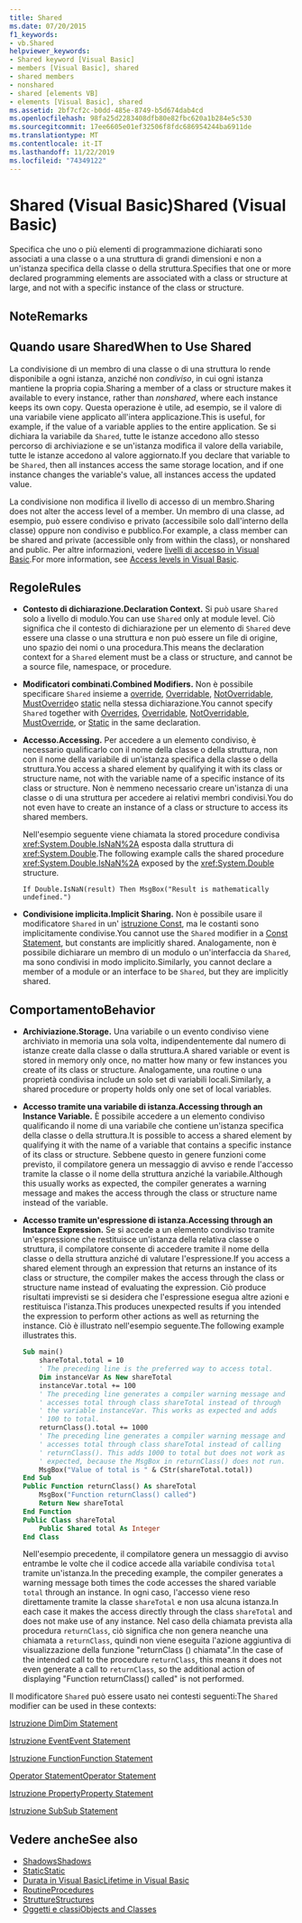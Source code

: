 ```yaml
---
title: Shared
ms.date: 07/20/2015
f1_keywords:
- vb.Shared
helpviewer_keywords:
- Shared keyword [Visual Basic]
- members [Visual Basic], shared
- shared members
- nonshared
- shared [elements VB]
- elements [Visual Basic], shared
ms.assetid: 2bf7cf2c-b0dd-485e-8749-b5d674dab4cd
ms.openlocfilehash: 98fa25d2283408dfb80e82fbc620a1b284e5c530
ms.sourcegitcommit: 17ee6605e01ef32506f8fdc686954244ba6911de
ms.translationtype: MT
ms.contentlocale: it-IT
ms.lasthandoff: 11/22/2019
ms.locfileid: "74349122"
---
```

# <a name="shared-visual-basic"></a><span data-ttu-id="771f0-102">Shared (Visual Basic)</span><span class="sxs-lookup"><span data-stu-id="771f0-102">Shared (Visual Basic)</span></span>
<span data-ttu-id="771f0-103">Specifica che uno o più elementi di programmazione dichiarati sono associati a una classe o a una struttura di grandi dimensioni e non a un'istanza specifica della classe o della struttura.</span><span class="sxs-lookup"><span data-stu-id="771f0-103">Specifies that one or more declared programming elements are associated with a class or structure at large, and not with a specific instance of the class or structure.</span></span>  
  
## <a name="remarks"></a><span data-ttu-id="771f0-104">Note</span><span class="sxs-lookup"><span data-stu-id="771f0-104">Remarks</span></span>  
  
## <a name="when-to-use-shared"></a><span data-ttu-id="771f0-105">Quando usare Shared</span><span class="sxs-lookup"><span data-stu-id="771f0-105">When to Use Shared</span></span>  
 <span data-ttu-id="771f0-106">La condivisione di un membro di una classe o di una struttura lo rende disponibile a ogni istanza, anziché non *condiviso*, in cui ogni istanza mantiene la propria copia.</span><span class="sxs-lookup"><span data-stu-id="771f0-106">Sharing a member of a class or structure makes it available to every instance, rather than *nonshared*, where each instance keeps its own copy.</span></span> <span data-ttu-id="771f0-107">Questa operazione è utile, ad esempio, se il valore di una variabile viene applicato all'intera applicazione.</span><span class="sxs-lookup"><span data-stu-id="771f0-107">This is useful, for example, if the value of a variable applies to the entire application.</span></span> <span data-ttu-id="771f0-108">Se si dichiara la variabile da `Shared`, tutte le istanze accedono allo stesso percorso di archiviazione e se un'istanza modifica il valore della variabile, tutte le istanze accedono al valore aggiornato.</span><span class="sxs-lookup"><span data-stu-id="771f0-108">If you declare that variable to be `Shared`, then all instances access the same storage location, and if one instance changes the variable's value, all instances access the updated value.</span></span>  
  
 <span data-ttu-id="771f0-109">La condivisione non modifica il livello di accesso di un membro.</span><span class="sxs-lookup"><span data-stu-id="771f0-109">Sharing does not alter the access level of a member.</span></span> <span data-ttu-id="771f0-110">Un membro di una classe, ad esempio, può essere condiviso e privato (accessibile solo dall'interno della classe) oppure non condiviso e pubblico.</span><span class="sxs-lookup"><span data-stu-id="771f0-110">For example, a class member can be shared and private (accessible only from within the class), or nonshared and public.</span></span> <span data-ttu-id="771f0-111">Per altre informazioni, vedere [livelli di accesso in Visual Basic](../../../visual-basic/programming-guide/language-features/declared-elements/access-levels.md).</span><span class="sxs-lookup"><span data-stu-id="771f0-111">For more information, see [Access levels in Visual Basic](../../../visual-basic/programming-guide/language-features/declared-elements/access-levels.md).</span></span>  
  
## <a name="rules"></a><span data-ttu-id="771f0-112">Regole</span><span class="sxs-lookup"><span data-stu-id="771f0-112">Rules</span></span>  
  
- <span data-ttu-id="771f0-113">**Contesto di dichiarazione.**</span><span class="sxs-lookup"><span data-stu-id="771f0-113">**Declaration Context.**</span></span> <span data-ttu-id="771f0-114">Si può usare `Shared` solo a livello di modulo.</span><span class="sxs-lookup"><span data-stu-id="771f0-114">You can use `Shared` only at module level.</span></span> <span data-ttu-id="771f0-115">Ciò significa che il contesto di dichiarazione per un elemento di `Shared` deve essere una classe o una struttura e non può essere un file di origine, uno spazio dei nomi o una procedura.</span><span class="sxs-lookup"><span data-stu-id="771f0-115">This means the declaration context for a `Shared` element must be a class or structure, and cannot be a source file, namespace, or procedure.</span></span>  
  
- <span data-ttu-id="771f0-116">**Modificatori combinati.**</span><span class="sxs-lookup"><span data-stu-id="771f0-116">**Combined Modifiers.**</span></span> <span data-ttu-id="771f0-117">Non è possibile specificare `Shared` insieme a [override](../../../visual-basic/language-reference/modifiers/overrides.md), [Overridable](../../../visual-basic/language-reference/modifiers/overridable.md), [NotOverridable](../../../visual-basic/language-reference/modifiers/notoverridable.md), [MustOverride](../../../visual-basic/language-reference/modifiers/mustoverride.md)o [static](../../../visual-basic/language-reference/modifiers/static.md) nella stessa dichiarazione.</span><span class="sxs-lookup"><span data-stu-id="771f0-117">You cannot specify `Shared` together with [Overrides](../../../visual-basic/language-reference/modifiers/overrides.md), [Overridable](../../../visual-basic/language-reference/modifiers/overridable.md), [NotOverridable](../../../visual-basic/language-reference/modifiers/notoverridable.md), [MustOverride](../../../visual-basic/language-reference/modifiers/mustoverride.md), or [Static](../../../visual-basic/language-reference/modifiers/static.md) in the same declaration.</span></span>  
  
- <span data-ttu-id="771f0-118">**Accesso.**</span><span class="sxs-lookup"><span data-stu-id="771f0-118">**Accessing.**</span></span> <span data-ttu-id="771f0-119">Per accedere a un elemento condiviso, è necessario qualificarlo con il nome della classe o della struttura, non con il nome della variabile di un'istanza specifica della classe o della struttura.</span><span class="sxs-lookup"><span data-stu-id="771f0-119">You access a shared element by qualifying it with its class or structure name, not with the variable name of a specific instance of its class or structure.</span></span> <span data-ttu-id="771f0-120">Non è nemmeno necessario creare un'istanza di una classe o di una struttura per accedere ai relativi membri condivisi.</span><span class="sxs-lookup"><span data-stu-id="771f0-120">You do not even have to create an instance of a class or structure to access its shared members.</span></span>  
  
     <span data-ttu-id="771f0-121">Nell'esempio seguente viene chiamata la stored procedure condivisa <xref:System.Double.IsNaN%2A> esposta dalla struttura di <xref:System.Double>.</span><span class="sxs-lookup"><span data-stu-id="771f0-121">The following example calls the shared procedure <xref:System.Double.IsNaN%2A> exposed by the <xref:System.Double> structure.</span></span>  
  
     `If Double.IsNaN(result) Then MsgBox("Result is mathematically undefined.")`  
  
- <span data-ttu-id="771f0-122">**Condivisione implicita.**</span><span class="sxs-lookup"><span data-stu-id="771f0-122">**Implicit Sharing.**</span></span> <span data-ttu-id="771f0-123">Non è possibile usare il modificatore `Shared` in un' [istruzione Const](../../../visual-basic/language-reference/statements/const-statement.md), ma le costanti sono implicitamente condivise.</span><span class="sxs-lookup"><span data-stu-id="771f0-123">You cannot use the `Shared` modifier in a [Const Statement](../../../visual-basic/language-reference/statements/const-statement.md), but constants are implicitly shared.</span></span> <span data-ttu-id="771f0-124">Analogamente, non è possibile dichiarare un membro di un modulo o un'interfaccia da `Shared`, ma sono condivisi in modo implicito.</span><span class="sxs-lookup"><span data-stu-id="771f0-124">Similarly, you cannot declare a member of a module or an interface to be `Shared`, but they are implicitly shared.</span></span>  
  
## <a name="behavior"></a><span data-ttu-id="771f0-125">Comportamento</span><span class="sxs-lookup"><span data-stu-id="771f0-125">Behavior</span></span>  
  
- <span data-ttu-id="771f0-126">**Archiviazione.**</span><span class="sxs-lookup"><span data-stu-id="771f0-126">**Storage.**</span></span> <span data-ttu-id="771f0-127">Una variabile o un evento condiviso viene archiviato in memoria una sola volta, indipendentemente dal numero di istanze create dalla classe o dalla struttura.</span><span class="sxs-lookup"><span data-stu-id="771f0-127">A shared variable or event is stored in memory only once, no matter how many or few instances you create of its class or structure.</span></span> <span data-ttu-id="771f0-128">Analogamente, una routine o una proprietà condivisa include un solo set di variabili locali.</span><span class="sxs-lookup"><span data-stu-id="771f0-128">Similarly, a shared procedure or property holds only one set of local variables.</span></span>  
  
- <span data-ttu-id="771f0-129">**Accesso tramite una variabile di istanza.**</span><span class="sxs-lookup"><span data-stu-id="771f0-129">**Accessing through an Instance Variable.**</span></span> <span data-ttu-id="771f0-130">È possibile accedere a un elemento condiviso qualificando il nome di una variabile che contiene un'istanza specifica della classe o della struttura.</span><span class="sxs-lookup"><span data-stu-id="771f0-130">It is possible to access a shared element by qualifying it with the name of a variable that contains a specific instance of its class or structure.</span></span> <span data-ttu-id="771f0-131">Sebbene questo in genere funzioni come previsto, il compilatore genera un messaggio di avviso e rende l'accesso tramite la classe o il nome della struttura anziché la variabile.</span><span class="sxs-lookup"><span data-stu-id="771f0-131">Although this usually works as expected, the compiler generates a warning message and makes the access through the class or structure name instead of the variable.</span></span>  
  
- <span data-ttu-id="771f0-132">**Accesso tramite un'espressione di istanza.**</span><span class="sxs-lookup"><span data-stu-id="771f0-132">**Accessing through an Instance Expression.**</span></span> <span data-ttu-id="771f0-133">Se si accede a un elemento condiviso tramite un'espressione che restituisce un'istanza della relativa classe o struttura, il compilatore consente di accedere tramite il nome della classe o della struttura anziché di valutare l'espressione.</span><span class="sxs-lookup"><span data-stu-id="771f0-133">If you access a shared element through an expression that returns an instance of its class or structure, the compiler makes the access through the class or structure name instead of evaluating the expression.</span></span> <span data-ttu-id="771f0-134">Ciò produce risultati imprevisti se si desidera che l'espressione esegua altre azioni e restituisca l'istanza.</span><span class="sxs-lookup"><span data-stu-id="771f0-134">This produces unexpected results if you intended the expression to perform other actions as well as returning the instance.</span></span> <span data-ttu-id="771f0-135">Ciò è illustrato nell'esempio seguente.</span><span class="sxs-lookup"><span data-stu-id="771f0-135">The following example illustrates this.</span></span>  
  
    ```vb
    Sub main()  
        shareTotal.total = 10  
        ' The preceding line is the preferred way to access total.  
        Dim instanceVar As New shareTotal  
        instanceVar.total += 100  
        ' The preceding line generates a compiler warning message and  
        ' accesses total through class shareTotal instead of through  
        ' the variable instanceVar. This works as expected and adds  
        ' 100 to total.  
        returnClass().total += 1000  
        ' The preceding line generates a compiler warning message and  
        ' accesses total through class shareTotal instead of calling  
        ' returnClass(). This adds 1000 to total but does not work as  
        ' expected, because the MsgBox in returnClass() does not run.  
        MsgBox("Value of total is " & CStr(shareTotal.total))  
    End Sub  
    Public Function returnClass() As shareTotal  
        MsgBox("Function returnClass() called")  
        Return New shareTotal  
    End Function  
    Public Class shareTotal  
        Public Shared total As Integer  
    End Class  
    ```  
  
     <span data-ttu-id="771f0-136">Nell'esempio precedente, il compilatore genera un messaggio di avviso entrambe le volte che il codice accede alla variabile condivisa `total` tramite un'istanza.</span><span class="sxs-lookup"><span data-stu-id="771f0-136">In the preceding example, the compiler generates a warning message both times the code accesses the shared variable `total` through an instance.</span></span> <span data-ttu-id="771f0-137">In ogni caso, l'accesso viene reso direttamente tramite la classe `shareTotal` e non usa alcuna istanza.</span><span class="sxs-lookup"><span data-stu-id="771f0-137">In each case it makes the access directly through the class `shareTotal` and does not make use of any instance.</span></span> <span data-ttu-id="771f0-138">Nel caso della chiamata prevista alla procedura `returnClass`, ciò significa che non genera neanche una chiamata a `returnClass`, quindi non viene eseguita l'azione aggiuntiva di visualizzazione della funzione "returnClass () chiamata".</span><span class="sxs-lookup"><span data-stu-id="771f0-138">In the case of the intended call to the procedure `returnClass`, this means it does not even generate a call to `returnClass`, so the additional action of displaying "Function returnClass() called" is not performed.</span></span>  
  
 <span data-ttu-id="771f0-139">Il modificatore `Shared` può essere usato nei contesti seguenti:</span><span class="sxs-lookup"><span data-stu-id="771f0-139">The `Shared` modifier can be used in these contexts:</span></span>  
  
 [<span data-ttu-id="771f0-140">Istruzione Dim</span><span class="sxs-lookup"><span data-stu-id="771f0-140">Dim Statement</span></span>](../../../visual-basic/language-reference/statements/dim-statement.md)  
  
 [<span data-ttu-id="771f0-141">Istruzione Event</span><span class="sxs-lookup"><span data-stu-id="771f0-141">Event Statement</span></span>](../../../visual-basic/language-reference/statements/event-statement.md)  
  
 [<span data-ttu-id="771f0-142">Istruzione Function</span><span class="sxs-lookup"><span data-stu-id="771f0-142">Function Statement</span></span>](../../../visual-basic/language-reference/statements/function-statement.md)  
  
 [<span data-ttu-id="771f0-143">Operator Statement</span><span class="sxs-lookup"><span data-stu-id="771f0-143">Operator Statement</span></span>](../../../visual-basic/language-reference/statements/operator-statement.md)  
  
 [<span data-ttu-id="771f0-144">Istruzione Property</span><span class="sxs-lookup"><span data-stu-id="771f0-144">Property Statement</span></span>](../../../visual-basic/language-reference/statements/property-statement.md)  
  
 [<span data-ttu-id="771f0-145">Istruzione Sub</span><span class="sxs-lookup"><span data-stu-id="771f0-145">Sub Statement</span></span>](../../../visual-basic/language-reference/statements/sub-statement.md)  
  
## <a name="see-also"></a><span data-ttu-id="771f0-146">Vedere anche</span><span class="sxs-lookup"><span data-stu-id="771f0-146">See also</span></span>

- [<span data-ttu-id="771f0-147">Shadows</span><span class="sxs-lookup"><span data-stu-id="771f0-147">Shadows</span></span>](../../../visual-basic/language-reference/modifiers/shadows.md)
- [<span data-ttu-id="771f0-148">Static</span><span class="sxs-lookup"><span data-stu-id="771f0-148">Static</span></span>](../../../visual-basic/language-reference/modifiers/static.md)
- [<span data-ttu-id="771f0-149">Durata in Visual Basic</span><span class="sxs-lookup"><span data-stu-id="771f0-149">Lifetime in Visual Basic</span></span>](../../../visual-basic/programming-guide/language-features/declared-elements/lifetime.md)
- [<span data-ttu-id="771f0-150">Routine</span><span class="sxs-lookup"><span data-stu-id="771f0-150">Procedures</span></span>](../../../visual-basic/programming-guide/language-features/procedures/index.md)
- [<span data-ttu-id="771f0-151">Strutture</span><span class="sxs-lookup"><span data-stu-id="771f0-151">Structures</span></span>](../../../visual-basic/programming-guide/language-features/data-types/structures.md)
- [<span data-ttu-id="771f0-152">Oggetti e classi</span><span class="sxs-lookup"><span data-stu-id="771f0-152">Objects and Classes</span></span>](../../../visual-basic/programming-guide/language-features/objects-and-classes/index.md)
